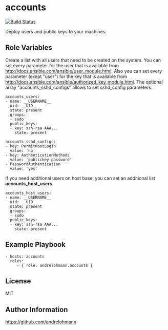 accounts
=========

[![Build Status](https://travis-ci.org/andrelohmann/ansible-role-accounts.svg?branch=master)](https://travis-ci.org/andrelohmann/ansible-role-accounts)

Deploy users and public keys to your machines.

Role Variables
--------------

Create a list with all users that need to be created on the system. You can set every parameter for the user that is available from http://docs.ansible.com/ansible/user_module.html. Also you can set every parameter (exept "user") for the key that is available from http://docs.ansible.com/ansible/authorized_key_module.html. The optional array "accounts_sshd_configs" allows to set sshd_config parameters.

    accounts_users:
    - name: __USERNAME__
      uid: __UID__
      state: present
      groups:
      - sudo
      public_keys:
      - key: ssh-rsa AAA...
        state: present

    accounts_sshd_configs:
    - key: PermitRootLogin
      value: 'no'
    - key: AuthenticationMethods
      value: 'publickey password'
    - PasswordAuthentication
      value: 'yes'

If you need additional users on host base, you can set an additional list **accounts_host_users**.

    accounts_host_users:
    - name: __USERNAME__
      uid: __UID__
      state: present
      groups:
      - sudo
      public_keys:
      - key: ssh-rsa AAA...
        state: present

Example Playbook
----------------

    - hosts: accounts
      roles:
         - { role: andrelohmann.accounts }

License
-------

MIT

Author Information
------------------

https://github.com/andrelohmann
